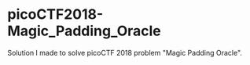 # picoCTF2018-Magic_Padding_Oracle
Solution I made to solve picoCTF 2018 problem "Magic Padding Oracle".
